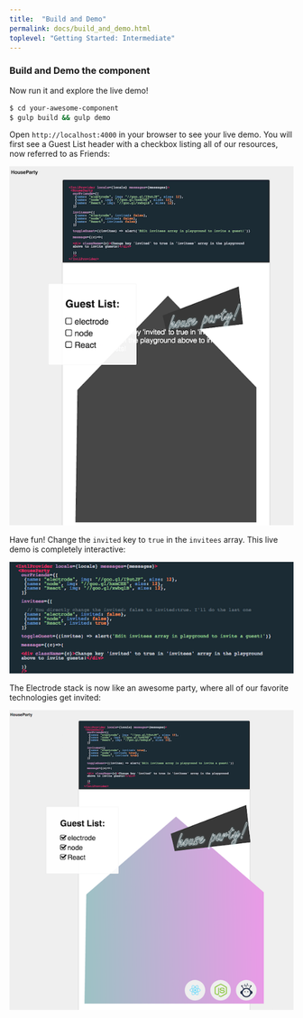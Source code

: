 ```yaml
---
title:  "Build and Demo"
permalink: docs/build_and_demo.html
toplevel: "Getting Started: Intermediate"
---
```


### Build and Demo the component

Now run it and explore the live demo!

```bash
$ cd your-awesome-component
$ gulp build && gulp demo
```

Open `http://localhost:4000` in your browser to see your live demo. You will
first see a Guest List header with a checkbox listing all of our resources, now
referred to as Friends:

![party-false](/img/component-party-false.png)

Have fun! Change the `invited` key to `true` in the `invitees` array. This live
demo is completely interactive:

![component](/img/component-demo.png)

The Electrode stack is now like an awesome party, where all of our favorite
technologies get invited:

![party-true](/img/component-party-true.png)
